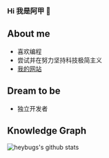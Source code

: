### Hi 我是阿甲 👋

<!--
**heybugs/heybugs** is a ✨ _special_ ✨ repository because its `README.md` (this file) appears on your GitHub profile.

Here are some ideas to get you started:

- 🔭 I’m currently working on ...
- 🌱 I’m currently learning ...
- 👯 I’m looking to collaborate on ...
- 🤔 I’m looking for help with ...
- 💬 Ask me about ...
- 📫 How to reach me: ...
- 😄 Pronouns: ...
- ⚡ Fun fact: ...
-->
## About me

- 喜欢编程
- 尝试并在努力坚持科技极简主义
- [我的网站](https://ajiafe.github.io)

## Dream to be

- 独立开发者

## Knowledge Graph 

![heybugs's github stats](https://github-readme-stats.vercel.app/api?username=ajiafe&show_icons=true&&count_private=true)
